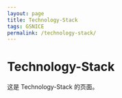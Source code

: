```yaml
---
layout: page
title: Technology-Stack
tags: GSNICE
permalink: /technology-stack/
---
```


# Technology-Stack

这是 Technology-Stack 的页面。
